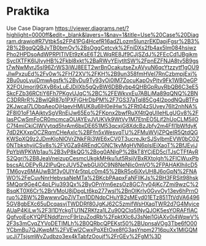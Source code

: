 # Praktika
Use Case Diagram https://viewer.diagrams.net/?highlight=0000ff&edit=_blank&layers=1&nav=1&title=Use%20Case%20Diagram.drawio#R7Vtbk5s2FP41PG4HcefR16adZLozm5lunzrEKDapjFgsr%2B3%2B%2BgqQQBJyTB0bmOy%2BsOggCetcvk%2FniDXs2fb4ax5lm084hsiwzPho2HPDsoAdWPRPITlVEt9zKsE6T2LWqRE8Jf9CJjSZdJ%2FEcCd1JBgjkmSycIXTFK6IJIvyHB%2Fkbl8xkt%2BaRWvYEjytItSW%2FpnEZFNJA8tv5B9gst7wNwMvrJ5sI96ZrWS3iWJ8EET2wrBnOcakutseZxAVyuN6qcYtzzytf1gOU9JlwPxzuEd%2Fv0w%2FH72XV%2FKH%2B9un358fmHVeI7RnCzbmpjExi%2Bu0uoLyujDmwAgsfk%2BvDu9Ty93yOi0lM7ZocuKapOvPitv9Fk1WBOeGPX2FOUmorj9GXyB6xLuEJDilXb5gQvBW6DBBybp4QHBGpRuyRbQB6C3eE5SkcFZb36RCtiY6Fh7PKgvUJqC%2BC%2FEWkvxEu7ABLjMa89qQNQ%2BNC3DRRrR%2BwIQR87p1PXFjGHrDbPM%2F7GS37aTql85Cg4I2podNQuBTFq2KJwcal7LObqAeoOjHaevHMjUK8u6lH0ejHw%2FRt04zSUvey76It2nhNA%2F8l01oF1AAjktvSgVRnEjJw65Eo%2FKpnx2bwfRuXf4tQgUIIeHLgUGv8%2FIasPCwSmFoCR0mcmcaOUAYEvJVUKVk9WtVy1M7EtnEO5Ljf2hUoCLM5ilOC7f4miCkiCIWVytqd5hrAm6bxDE651M53qcxjG8XdcBzJbfy2m4FfI1bWfdyK7dD2KXxpOCZRqmCHeAxIc%2BFfn5xWesvqTU%2FMuWVjZPQeIR5QtdQGKWSpXQ9z2JDmKloNlOVrZNkFRi3WE6xCV0T3ucreJkrSJSvIbmEVW0bC0Z0NTbkshyiiCSv8s%2FVGZa94REndCGNC1kyMgHVN6plslEiXaoT%2BfJEvjJPpYbWPKWb1au%2B3vP8kQG%2Bog0ANIgP%2BkT8YCjED5clTJsCTFfAvRS2Qgri%2B8JeaVneizupCesmcUkgkMHku1ut5RsjiVBxRXtolgh%2FlCWuxPbbscsALOEPyRJ2IPuQrcJUV5ZwbGUi0C9N8NeNlic0mVO%2FPAHAKIhiIcD5TM6oyz6MAUwB3f3y0UIY4r5tpLc0m45%2BkR5o6iXvUH8J6oGpN%2FNAWO%2FeCuvNnrHebvsaNeMTa%2BKcbPAapxFaNFIlKJs%2BH3FRSit98hsk5MQqr9Ge4C4pLPiu393Qx%2ByOPnYm6ezsOz8GC7ry04jKc7Zmi9wzC%2BsqKT0X6Cr%2BrVMoU8jDpgLt6kp277wsl%2BnOIKrIy0GvvOy13ev6hPrnOruo%2BW%2BwwwvQpZjVTxn1DDNdpCHuYB2sMEyd01ETz851TtVdVA64965GV8gbEXc65uDcqasvjTWDDRf80JgKJ62C5zmifWsHXaqTWR2d7G4MyiceAUaP4KiLw%2F3l1DYckgTU1NZRKfza1LZu90QClq5INyQJOK5esYORAFfIACQgfvojEoKYQPENddfzrrcF9rIzuZodRb%2FpktXlc6J3sNej1GjAXv0i4WqwV%2F3s3mCvqZYVoDETIMLh%2B0QRbcQPEKst50%2BUpnsaVOg3Tbe6fO00YCbmBu7QJKwpM%2FVEwl2CwxPqXEtOxe8fG3asYnpm2716puXx1MlGQMucJi7TsjsmWvZudbzo3ex4kTabfzOoujf%2FrGEv%2FgM%3D
